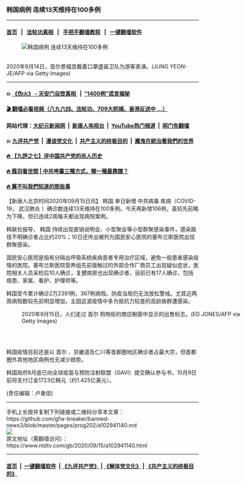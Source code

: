 ### 韩国病例 连续13天维持在100多例
------------------------

#### [首页](https://github.com/gfw-breaker/banned-news3/blob/master/README.md) &nbsp;&nbsp;|&nbsp;&nbsp; [法轮功真相](https://github.com/begood0513/basic/blob/master/README.md)  &nbsp;&nbsp;|&nbsp;&nbsp; [手把手翻墙教程](https://github.com/gfw-breaker/guides/wiki)  &nbsp;&nbsp;|&nbsp;&nbsp; [一键翻墙软件](https://github.com/gfw-breaker/nogfw/blob/master/README.md)  



<div><div class="featured_image">
 <figure>
  <img alt="韩国病例 连续13天维持在100多例" src="https://i.ntdtv.com/assets/uploads/2020/09/GettyImages-1228504469-800x450.jpg"/>
 </figure><br/>
 <span class="caption">
  2020年9月14日，首尔景福宫戴着口罩盛装卫队为游客表演。(JUNG YEON-JE/AFP via Getty Images)
 </span>
</div>
</div><hr/>

#### 💥 [《伪火》 - 天安门自焚真相 ](http://158.247.203.241:10000/videos/blog/weihuo.html)&nbsp; |&nbsp; [“1400例”谎言揭秘  ](http://158.247.203.241:10000/videos/blog/jiexi1400.html)

#### [ 🎬  翻墙必看视频（八九六四、法轮功、709大抓捕、香港反送中 ...）](https://github.com/gfw-breaker/links/blob/master/banned.md)

#### 网站代理：[大纪元新闻网](http://158.247.203.241:10080/gb/) &nbsp;|&nbsp; [新唐人电视台](http://158.247.203.241:8808/gb/)  &nbsp;|&nbsp; [YouTube热门频道](http://158.247.203.241/youtube.html) &nbsp;|&nbsp; [网门免翻墙](http://158.247.203.241:11000/show.aspx?name=ogHome)

#### 💥 [九评共产党](http://158.247.203.241:10000/videos/res/jiuping/)&nbsp; |&nbsp; [漫谈党文化](http://158.247.203.241:10000/videos/res/mtdwh/)&nbsp; |&nbsp; [共产主义的终极目的](http://158.247.203.241:10000/videos/res/zjmd/)&nbsp; |&nbsp; [魔鬼在統治著我們的世界](http://158.247.203.241:10000/videos/res/TheSpecter/)  

#### [ 🔥  【九評之七】评中国共产党的杀人历史](http://158.247.203.241:10000/videos/news/../res/jiuping/index.html)

#### [ 🔥  薇羽看世間 | 中共垮臺三種方式，哪一種最靠譜？](http://158.247.203.241:10000/videos/news/weiyu01.html)

#### [ 🔥  黨不叫我們知道的那些事](http://158.247.203.241:10000/videos/news/truth02.html)

<div><div class="post_content" itemprop="articleBody">
 <p>
  【新唐人北京时间2020年09月15日讯】
  <ok href="https://www.ntdtv.com/gb/韩国.htm">
   韩国
  </ok>
  单日新增
  <ok href="https://www.ntdtv.com/gb/中共病毒.htm">
   中共病毒
  </ok>
  疾病（COVID-19，
  <ok href="https://www.ntdtv.com/gb/武汉肺炎.htm">
   武汉肺炎
  </ok>
  ）确诊数连续13天维持在100多例。今天再新增106例，虽较先前略为下降，但已连续2周每天都出现病殁案例。
 </p>
 <p>
  韩联社报导，
  <ok href="https://www.ntdtv.com/gb/韩国.htm">
   韩国
  </ok>
  持续出现直销说明会、小型聚会等小型群聚感染事件，感染路径不明确诊者占比约20%；10日还传出被列为国民安心医院的塞布兰斯医院出现群聚感染。
 </p>
 <p>
  国民安心医院是指有分隔出呼吸系统疾病患者专用治疗区域，避免一般患者感染疫情的医院。塞布兰斯医院营养组先前接触过的外部合作厂商员工出现疑似症状，医院相关人员采检后10人确诊，复健病房也出现确诊者，目前已有17人确诊，包括病患、家属、看护、护理师等。
 </p>
 <p>
  韩国至今累计确诊2万2391例，367例病殁。防疫当局仍无法放松警戒。尤其近两周病殁数较先前明显增加，主因这波疫情中多为抵抗力较差的高龄族群遭感染。
 </p>
 <figure class="wp-caption alignnone" id="attachment_102941155" style="width: 600px">
  <img alt="" class="size-medium wp-image-102941155" src="https://i.ntdtv.com/assets/uploads/2020/09/GettyImages-1228519447-600x399.jpg">
   <br/><figcaption class="wp-caption-text">
    2020年9月15日，人们走过
    <ok href="https://www.ntdtv.com/gb/首尔.htm">
     首尔
    </ok>
    购物街的商店橱窗中显示的出售标志。(ED JONES/AFP via Getty Images)
   </figcaption><br/>
  </img>
 </figure><br/>
 <p>
  韩国疫情目前还是以
  <ok href="https://www.ntdtv.com/gb/首尔.htm">
   首尔
  </ok>
  、京畿道及仁川等首都圈地区确诊者占最大宗，但首都圈外其他地区病例也无减少趋势。
 </p>
 <p>
  韩国政府8月底已向全球疫苗与预防注射联盟（GAVI）提交确认参与书，10月9日前将支付订金1723亿韩元（约1.425亿美元）。
 </p>
 <p>
  (责任编辑：卢勇信)
 </p>
 <div class="single_ad">
 </div>
</div>
</div>
<hr/>
手机上长按并复制下列链接或二维码分享本文章：<br/>
https://github.com/gfw-breaker/banned-news3/blob/master/pages/prog202/a102941140.md <br/>
<a href='https://github.com/gfw-breaker/banned-news3/blob/master/pages/prog202/a102941140.md'><img src='https://github.com/gfw-breaker/banned-news3/blob/master/pages/prog202/a102941140.md.png'/></a> <br/>
原文地址（需翻墙访问）：https://www.ntdtv.com/gb/2020/09/15/a102941140.html


------------------------
#### [首页](https://github.com/gfw-breaker/banned-news3/blob/master/README.md) &nbsp;|&nbsp; [一键翻墙软件](https://github.com/gfw-breaker/nogfw/blob/master/README.md) &nbsp;| [《九评共产党》](https://github.com/gfw-breaker/9ping.md/blob/master/README.md#九评之一评共产党是什么) | [《解体党文化》](https://github.com/gfw-breaker/jtdwh.md/blob/master/README.md) | [《共产主义的终极目的》](https://github.com/gfw-breaker/gczydzjmd.md/blob/master/README.md)


<img src='http://gfw-breaker.win/banned-news3/pages/prog202/a102941140.md' width='0px' height='0px'/>